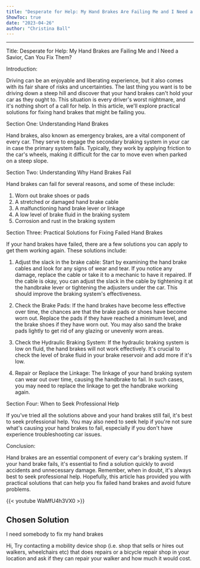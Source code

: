 ```yaml
---
title: "Desperate for Help: My Hand Brakes Are Failing Me and I Need a Savior, Can You Fix Them?"
ShowToc: true 
date: "2023-04-26"
author: "Christina Ball"
---
```

*****
Title: Desperate for Help: My Hand Brakes are Failing Me and I Need a Savior, Can You Fix Them?

Introduction:

Driving can be an enjoyable and liberating experience, but it also comes with its fair share of risks and uncertainties. The last thing you want is to be driving down a steep hill and discover that your hand brakes can't hold your car as they ought to. This situation is every driver's worst nightmare, and it's nothing short of a call for help. In this article, we'll explore practical solutions for fixing hand brakes that might be failing you.

Section One: Understanding Hand Brakes

Hand brakes, also known as emergency brakes, are a vital component of every car. They serve to engage the secondary braking system in your car in case the primary system fails. Typically, they work by applying friction to the car's wheels, making it difficult for the car to move even when parked on a steep slope.

Section Two: Understanding Why Hand Brakes Fail

Hand brakes can fail for several reasons, and some of these include:

1. Worn out brake shoes or pads
2. A stretched or damaged hand brake cable
3. A malfunctioning hand brake lever or linkage
4. A low level of brake fluid in the braking system
5. Corrosion and rust in the braking system

Section Three: Practical Solutions for Fixing Failed Hand Brakes

If your hand brakes have failed, there are a few solutions you can apply to get them working again. These solutions include:

1. Adjust the slack in the brake cable: Start by examining the hand brake cables and look for any signs of wear and tear. If you notice any damage, replace the cable or take it to a mechanic to have it repaired. If the cable is okay, you can adjust the slack in the cable by tightening it at the handbrake lever or tightening the adjusters under the car. This should improve the braking system's effectiveness.

2. Check the Brake Pads: If the hand brakes have become less effective over time, the chances are that the brake pads or shoes have become worn out. Replace the pads if they have reached a minimum level, and the brake shoes if they have worn out. You may also sand the brake pads lightly to get rid of any glazing or unevenly worn areas.

3. Check the Hydraulic Braking System: If the hydraulic braking system is low on fluid, the hand brakes will not work effectively. It's crucial to check the level of brake fluid in your brake reservoir and add more if it's low.

4. Repair or Replace the Linkage: The linkage of your hand braking system can wear out over time, causing the handbrake to fail. In such cases, you may need to replace the linkage to get the handbrake working again.

Section Four: When to Seek Professional Help

If you've tried all the solutions above and your hand brakes still fail, it's best to seek professional help. You may also need to seek help if you're not sure what's causing your hand brakes to fail, especially if you don't have experience troubleshooting car issues.

Conclusion:

Hand brakes are an essential component of every car's braking system. If your hand brake fails, it's essential to find a solution quickly to avoid accidents and unnecessary damage. Remember, when in doubt, it's always best to seek professional help. Hopefully, this article has provided you with practical solutions that can help you fix failed hand brakes and avoid future problems.

{{< youtube WaMfU4h3VX0 >}} 



## Chosen Solution
 I need somebody to fix my hand brakes

 Hi,
Try contacting a mobility device shop (i.e. shop that sells or hires out walkers, wheelchairs etc) that does repairs or a bicycle repair shop in your location and ask if they can repair your walker and how much it would cost.




